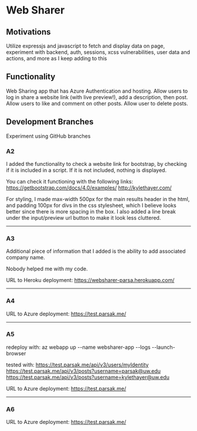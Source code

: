 # Web Sharer

## Motivations
Utilize expressjs and javascript to fetch and display data on page, experiment with backend, auth, sessions, xcss vulnerabilities, user data and actions, and more as I keep adding to this

## Functionality
Web Sharing app that has Azure Authentication and hosting. Allow users to log in share a website link (with live preview!), add a description, then post. Allow users to like and comment on other posts. Allow user to delete posts.

## Development Branches

Experiment using GitHub branches

### A2

I added the functionality to check a website link for bootstrap, by checking if it is included in a script. If it is not included, nothing is displayed.

You can check it functioning with the following links:
https://getbootstrap.com/docs/4.0/examples/
http://kylethayer.com/

For styling, I made max-width 500px for the main results header in the html, and padding 100px for divs in the css stylesheet, which I believe looks better since there is more spacing in the box. I also added a line break under the input/preview url button to make it look less cluttered.

---

### A3

Additional piece of information that I added is the ability to add associated company name.

Nobody helped me with my code.

URL to Heroku deployment:
https://websharer-parsa.herokuapp.com/

---

### A4

URL to Azure deployment:
https://test.parsak.me/

---

### A5

redeploy with:
az webapp up --name websharer-app --logs --launch-browser 

tested with: 
https://test.parsak.me/api/v3/users/myIdentity
https://test.parsak.me/api/v3/posts?username=parsak@uw.edu
https://test.parsak.me/api/v3/posts?username=kylethayer@uw.edu

URL to Azure deployment:
https://test.parsak.me/

---

### A6

URL to Azure deployment:
https://test.parsak.me/